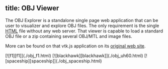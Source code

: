 title: OBJ Viewer
---

The OBJ Explorer is a standalone single page web application that can be user to visualizer and explore OBJ files. The only requirement is the single [HTML] file without any web server.
That viewer is capable to load a standard OBJ file or a zip containing several OBJ/MTL and image files.

[HTML]: https://kitware.github.io/vtk-js/examples/OBJViewer/OBJViewer.html

More can be found on that vtk.js application on its [original web site](https://kitware.github.io/vtk-js/examples/OBJViewer.html).

<style>
  .gallery img {
    width: 50%;
    display: inline-block;
    padding: 2px;
  }
  .gallery br {
    display: none;
  }
</style>

<div class="gallery">
[![f1][f1]](./obj_f1.html)
[![blackhawk][blackhawk]](./obj_uh60.html)
[![spaceship][spaceship]](./obj_spaceship.html)
</div>


[f1]: ./obj/f1.jpg
[blackhawk]: ./obj/blackhawk.jpg
[spaceship]: ./obj/spaceship.jpg
